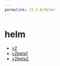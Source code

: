 ```yaml
---
permalink: /2.3.0/helm/
---
```


# helm



* [v2](v2/index.md)
* [v2beta1](v2beta1/index.md)
* [v2beta2](v2beta2/index.md)